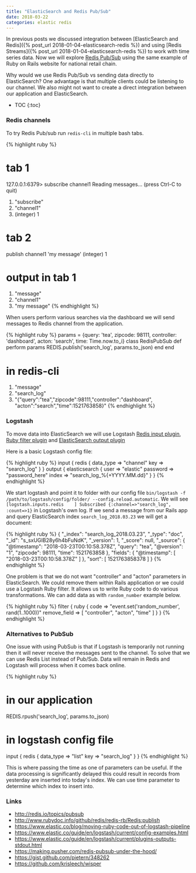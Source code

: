 ```yaml
---
title: "ElasticSearch and Redis Pub/Sub"
date: 2018-03-22
categories: elastic redis
---
```


In previous posts we discussed integration between [ElasticSearch and Redis]({% post_url 2018-01-04-elasticsearch-redis %}) and using [Redis Streams]({% post_url 2018-01-04-elasticsearch-redis %}) to work with time series data.  Now we will explore [Redis Pub/Sub](https://redis.io/topics/pubsub) using the same example of Ruby on Rails website for national retail chain.  

Why would we use Redis Pub/Sub vs sending data directly to ElasticSearch?  One advantage is that multiple clients could be listening to our channel.  We also might not want to create a direct integration between our application and ElasticSearch.  

* TOC
{:toc}

### Redis channels

To try Redis Pub/sub run `redis-cli` in multiple bash tabs.

{% highlight ruby %}
# tab 1
127.0.0.1:6379> subscribe channel1
Reading messages... (press Ctrl-C to quit)
1) "subscribe"
2) "channel1"
3) (integer) 1
# tab 2
publish channel1 'my message'
(integer) 1
# output in tab 1
1) "message"
2) "channel1"
3) "my message"
{% endhighlight %}

When users perform various searches via the dashboard we will send messages to Redis channel from the application.  

{% highlight ruby %}
params = {query: 'tea', zipcode: 98111, controller: 'dashboard',
  acton: 'search', time: Time.now.to_i}
class RedisPubSub
  def perform params
    REDIS.publish('search_log', params.to_json)
  end
end
# in redis-cli
1) "message"
2) "search_log"
3) "{\"query\":\"tea\",\"zipcode\":98111,\"controller\":\"dashboard\",
  \"acton\":\"search\",\"time\":1521763858}"
{% endhighlight %}

### Logstash

To move data into ElasticSearch we will use Logstash [Redis input plugin](https://www.elastic.co/guide/en/logstash/current/plugins-inputs-redis.html), [Ruby filter plugin](https://www.elastic.co/guide/en/logstash/current/plugins-filters-ruby.html) and [ElasticSearch output plugin](https://www.elastic.co/guide/en/logstash/current/plugins-outputs-elasticsearch.html)

Here is a basic Logstash config file:

{% highlight ruby %}
input {
  redis {
    data_type => "channel"
    key       => "search_log"
  }
}
output {
  elasticsearch {
    user      => "elastic"
    password  => "password_here"
    index     => "search_log_%{+YYYY.MM.dd}"
  }
}
{% endhighlight %}

We start logstash and point it to folder with our config file `bin/logstash -f /path/to/logstash/config/folder/ --config.reload.automatic`.  We will see `[logstash.inputs.redis    ] Subscribed {:channel=>"search_log", :count=>1}` in Logstash's own log.  If we send a message from our Rails app and query ElasticSearch index `search_log_2018.03.23` we will get a document:

{% highlight ruby %}
{
  "_index": "search_log_2018.03.23",
  "_type": "doc",
  "_id": "s_sxUGIB28y6h4bFuNdK",
  "_version": 1,
  "_score": null,
  "_source": {
    "@timestamp": "2018-03-23T00:10:58.378Z",
    "query": "tea",
    "@version": "1",
    "zipcode": 98111,
    "time": 1521763858
  },
  "fields": {
    "@timestamp": [
      "2018-03-23T00:10:58.378Z"
    ]
  },
  "sort": [
    1521763858378
  ]
}
{% endhighlight %}

One problem is that we do not want "controller" and "acton" parameters in ElasticSearch.  We could remove them within Rails application or we could use a Logstash Ruby filter.  It allows us to write Ruby code to do various transformations.  We can add data as with `random_number` example below.  

{% highlight ruby %}
filter {
  ruby {
    code => "event.set('random_number', rand(1..1000))"
    remove_field => [ "controller", "acton", "time" ]
  }
}
{% endhighlight %}

### Alternatives to PubSub

One issue with using PubSub is that if Logstash is temporarily not running then it will never receive the messages sent to the channel.  To solve that we can use Redis List instead of Pub/Sub.  Data will remain in Redis and Logstash will process when it comes back online.   

{% highlight ruby %}
# in our application
REDIS.rpush('search_log', params.to_json)
# in logstash config file
input {
  redis {
    data_type => "list"
    key       => "search_log"
  }
}
{% endhighlight %}

This is where passing the time as one of parameters can be useful.  If the data processing is significantly delayed this could result in records from yesterday are inserted into today's index.  We can use time parameter to determine which index to insert into.  

### Links
* http://redis.io/topics/pubsub
* http://www.rubydoc.info/github/redis/redis-rb/Redis:publish
* https://www.elastic.co/blog/moving-ruby-code-out-of-logstash-pipeline
* https://www.elastic.co/guide/en/logstash/current/config-examples.html
* https://www.elastic.co/guide/en/logstash/current/plugins-outputs-stdout.html
* https://making.pusher.com/redis-pubsub-under-the-hood/
* https://gist.github.com/pietern/348262
* https://github.com/krisleech/wisper
